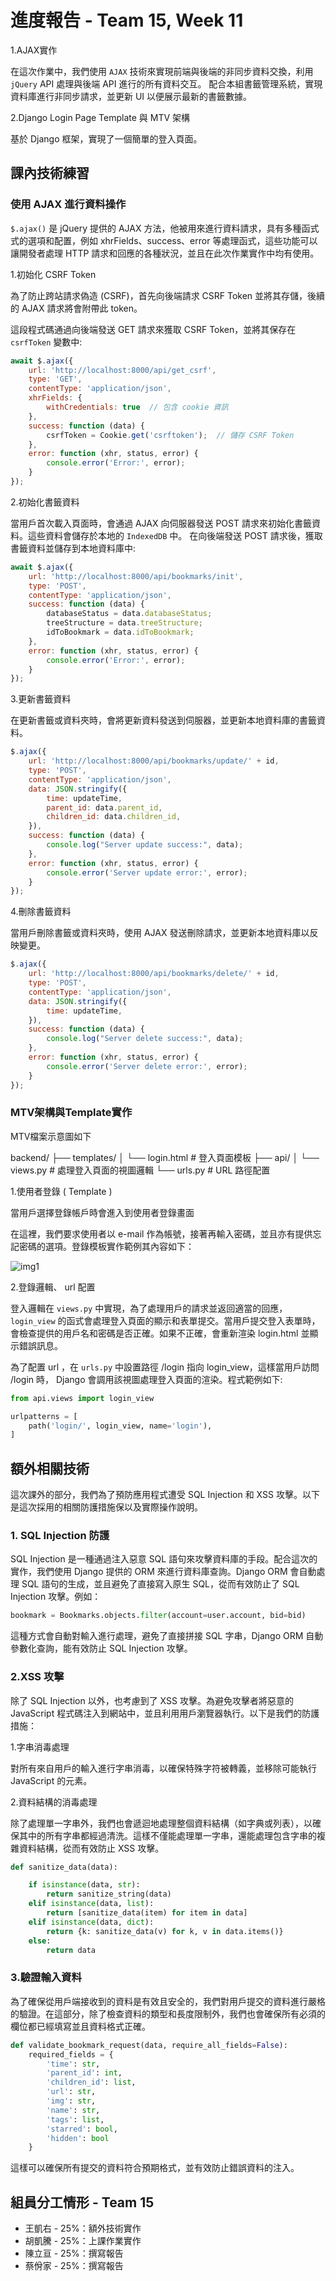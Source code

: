 # 進度報告 - Team 15, Week 11

1.AJAX實作

在這次作業中，我們使用 `AJAX` 技術來實現前端與後端的非同步資料交換，利用 `jQuery` API 處理與後端 API 進行的所有資料交互。
配合本組書籤管理系統，實現資料庫進行非同步請求，並更新 UI 以便展示最新的書籤數據。

2.Django Login Page Template 與 MTV 架構

基於 Django 框架，實現了一個簡單的登入頁面。


## 課內技術練習

### 使用 AJAX 進行資料操作

`$.ajax()` 是 jQuery 提供的 AJAX 方法，他被用來進行資料請求，具有多種函式式的選項和配置，例如 xhrFields、success、error 等處理函式，這些功能可以讓開發者處理 HTTP 請求和回應的各種狀況，並且在此次作業實作中均有使用。


1.初始化 CSRF Token

為了防止跨站請求偽造 (CSRF)，首先向後端請求 CSRF Token 並將其存儲，後續的 AJAX 請求將會附帶此 token。

這段程式碼通過向後端發送 GET 請求來獲取 CSRF Token，並將其保存在 `csrfToken` 變數中:

```javascript
await $.ajax({
    url: 'http://localhost:8000/api/get_csrf',
    type: 'GET',
    contentType: 'application/json',
    xhrFields: {
        withCredentials: true  // 包含 cookie 資訊
    },
    success: function (data) {
        csrfToken = Cookie.get('csrftoken');  // 儲存 CSRF Token
    },
    error: function (xhr, status, error) {
        console.error('Error:', error);
    }
});
```


2.初始化書籤資料

當用戶首次載入頁面時，會通過 AJAX 向伺服器發送 POST 請求來初始化書籤資料。這些資料會儲存於本地的 `IndexedDB` 中。
在向後端發送 POST 請求後，獲取書籤資料並儲存到本地資料庫中:

```javascript
await $.ajax({
    url: 'http://localhost:8000/api/bookmarks/init',
    type: 'POST',
    contentType: 'application/json',
    success: function (data) {
        databaseStatus = data.databaseStatus;
        treeStructure = data.treeStructure;
        idToBookmark = data.idToBookmark;
    },
    error: function (xhr, status, error) {
        console.error('Error:', error);
    }
});
```

3.更新書籤資料

在更新書籤或資料夾時，會將更新資料發送到伺服器，並更新本地資料庫的書籤資料。

```javascript
$.ajax({
    url: 'http://localhost:8000/api/bookmarks/update/' + id,
    type: 'POST',
    contentType: 'application/json',
    data: JSON.stringify({
        time: updateTime,
        parent_id: data.parent_id,
        children_id: data.children_id,
    }),
    success: function (data) {
        console.log("Server update success:", data);
    },
    error: function (xhr, status, error) {
        console.error('Server update error:', error);
    }
});
```


4.刪除書籤資料

當用戶刪除書籤或資料夾時，使用 AJAX 發送刪除請求，並更新本地資料庫以反映變更。

```javascript
$.ajax({
    url: 'http://localhost:8000/api/bookmarks/delete/' + id,
    type: 'POST',
    contentType: 'application/json',
    data: JSON.stringify({
        time: updateTime,
    }),
    success: function (data) {
        console.log("Server delete success:", data);
    },
    error: function (xhr, status, error) {
        console.error('Server delete error:', error);
    }
});
```


### MTV架構與Template實作

MTV檔案示意圖如下

backend/
├── templates/
│   └── login.html  # 登入頁面模板
├── api/
│   └── views.py    # 處理登入頁面的視圖邏輯
└── urls.py         # URL 路徑配置



1.使用者登錄 ( Template )

當用戶選擇登錄帳戶時會進入到使用者登錄畫面

在這裡，我們要求使用者以 e-mail 作為帳號，接著再輸入密碼，並且亦有提供忘記密碼的選項。登錄模板實作範例其內容如下：

![img1](./report_imgs/Week11/img1.gif)


2.登錄邏輯、 url 配置

登入邏輯在 `views.py` 中實現，為了處理用戶的請求並返回適當的回應， `login_view` 的函式會處理登入頁面的顯示和表單提交。當用戶提交登入表單時，會檢查提供的用戶名和密碼是否正確。如果不正確，會重新渲染 login.html 並顯示錯誤訊息。

為了配置 url ，在 `urls.py` 中設置路徑 /login 指向 login_view，這樣當用戶訪問 /login 時， Django 會調用該視圖處理登入頁面的渲染。程式範例如下:

```python
from api.views import login_view

urlpatterns = [
    path('login/', login_view, name='login'),
]
```



## 額外相關技術

這次課外的部分，我們為了預防應用程式遭受 SQL Injection 和 XSS 攻擊。以下是這次採用的相關防護措施保以及實際操作說明。

### 1. SQL Injection 防護

SQL Injection 是一種通過注入惡意 SQL 語句來攻擊資料庫的手段。配合這次的實作，我們使用 Django 提供的 ORM 來進行資料庫查詢。Django ORM 會自動處理 SQL 語句的生成，並且避免了直接寫入原生 SQL，從而有效防止了 SQL Injection 攻擊。例如：

```python
bookmark = Bookmarks.objects.filter(account=user.account, bid=bid)
```

這種方式會自動對輸入進行處理，避免了直接拼接 SQL 字串，Django ORM 自動參數化查詢，能有效防止 SQL Injection 攻擊。

### 2.XSS 攻擊

除了 SQL Injection 以外，也考慮到了 XSS 攻擊。為避免攻擊者將惡意的 JavaScript 程式碼注入到網站中，並且利用用戶瀏覽器執行。以下是我們的防護措施：

1.字串消毒處理

對所有來自用戶的輸入進行字串消毒，以確保特殊字符被轉義，並移除可能執行 JavaScript 的元素。

2.資料結構的消毒處理

除了處理單一字串外，我們也會遞迴地處理整個資料結構（如字典或列表），以確保其中的所有字串都經過清洗。這樣不僅能處理單一字串，還能處理包含字串的複雜資料結構，從而有效防止 XSS 攻擊。

```python
def sanitize_data(data):

    if isinstance(data, str):
        return sanitize_string(data)
    elif isinstance(data, list):
        return [sanitize_data(item) for item in data]
    elif isinstance(data, dict):
        return {k: sanitize_data(v) for k, v in data.items()}
    else:
        return data
```

### 3.驗證輸入資料

為了確保從用戶端接收到的資料是有效且安全的，我們對用戶提交的資料進行嚴格的驗證。在這部分，除了檢查資料的類型和長度限制外，我們也會確保所有必須的欄位都已經填寫並且資料格式正確。

```python
def validate_bookmark_request(data, require_all_fields=False):
    required_fields = {
        'time': str,
        'parent_id': int,
        'children_id': list,
        'url': str,
        'img': str,
        'name': str,
        'tags': list,
        'starred': bool,
        'hidden': bool
    }
```
這樣可以確保所有提交的資料符合預期格式，並有效防止錯誤資料的注入。



## 組員分工情形 - Team 15

- 王凱右 - 25%：額外技術實作
- 胡凱騰 - 25%：上課作業實作
- 陳立亘 - 25%：撰寫報告
- 蔡佾家 - 25%：撰寫報告
